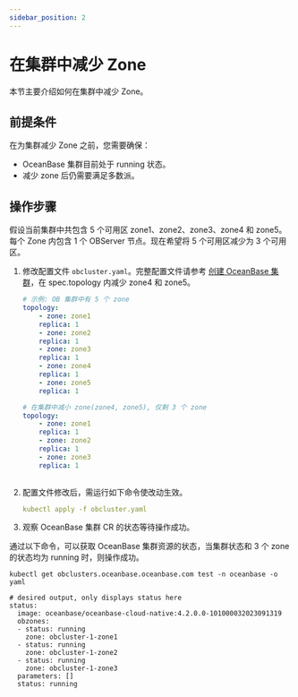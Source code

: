 ```yaml
---
sidebar_position: 2
---
```


# 在集群中减少 Zone

本节主要介绍如何在集群中减少 Zone。

## 前提条件

在为集群减少 Zone 之前，您需要确保：

* OceanBase 集群目前处于 running 状态。
* 减少 zone 后仍需要满足多数派。

## 操作步骤

假设当前集群中共包含 5 个可用区 zone1、zone2、zone3、zone4 和 zone5。每个 Zone 内包含 1 个 OBServer 节点。现在希望将 5 个可用区减少为 3 个可用区。

1. 修改配置文件 `obcluster.yaml`。完整配置文件请参考 [创建 OceanBase 集群](../200.create-cluster.md)，在 spec.topology 内减少 zone4 和 zone5。

    ```yaml
    # 示例: OB 集群中有 5 个 zone
    topology:
        - zone: zone1
        replica: 1
        - zone: zone2
        replica: 1
        - zone: zone3
        replica: 1
        - zone: zone4
        replica: 1
        - zone: zone5
        replica: 1

    # 在集群中减小 zone(zone4, zone5), 仅剩 3 个 zone
    topology:
        - zone: zone1
        replica: 1
        - zone: zone2
        replica: 1
        - zone: zone3
        replica: 1
            
    ```

2. 配置文件修改后，需运行如下命令使改动生效。

    ```yaml
    kubectl apply -f obcluster.yaml
    ```

3. 观察 OceanBase 集群 CR 的状态等待操作成功。

通过以下命令，可以获取 OceanBase 集群资源的状态，当集群状态和 3 个 zone 的状态均为 running 时，则操作成功。

```shell
kubectl get obclusters.oceanbase.oceanbase.com test -n oceanbase -o yaml

# desired output, only displays status here
status:
  image: oceanbase/oceanbase-cloud-native:4.2.0.0-101000032023091319
  obzones:
  - status: running
    zone: obcluster-1-zone1
  - status: running
    zone: obcluster-1-zone2
  - status: running
    zone: obcluster-1-zone3
  parameters: []
  status: running
```
